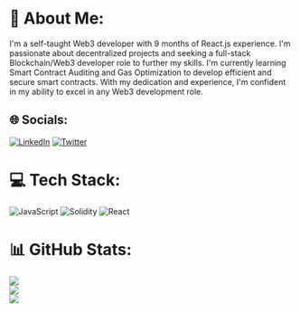 # 💫 About Me:
I'm a self-taught Web3 developer with 9 months of React.js experience. I'm passionate about decentralized projects and seeking a full-stack Blockchain/Web3 developer role to further my skills. I'm currently learning Smart Contract Auditing and Gas Optimization to develop efficient and secure smart contracts. With my dedication and experience, I'm confident in my ability to excel in any Web3 development role.


## 🌐 Socials:
[![LinkedIn](https://img.shields.io/badge/LinkedIn-%230077B5.svg?logo=linkedin&logoColor=white)](https://linkedin.com/in/anand-j-nair-415271227) [![Twitter](https://img.shields.io/badge/Twitter-%231DA1F2.svg?logo=Twitter&logoColor=white)](https://twitter.com/Anand_J_Nair) 

# 💻 Tech Stack:
![JavaScript](https://img.shields.io/badge/javascript-%23323330.svg?style=for-the-badge&logo=javascript&logoColor=%23F7DF1E) ![Solidity](https://img.shields.io/badge/Solidity-%23363636.svg?style=for-the-badge&logo=solidity&logoColor=white) ![React](https://img.shields.io/badge/react-%2320232a.svg?style=for-the-badge&logo=react&logoColor=%2361DAFB)
# 📊 GitHub Stats:
![](https://github-readme-stats.vercel.app/api?username=AnandJNairGit&theme=dark&hide_border=false&include_all_commits=true&count_private=true)<br/>
![](https://github-readme-streak-stats.herokuapp.com/?user=AnandJNairGit&theme=dark&hide_border=false)<br/>
![](https://github-readme-stats.vercel.app/api/top-langs/?username=AnandJNairGit&theme=dark&hide_border=false&include_all_commits=true&count_private=true&layout=compact)

<!-- Proudly created with GPRM ( https://gprm.itsvg.in ) -->
